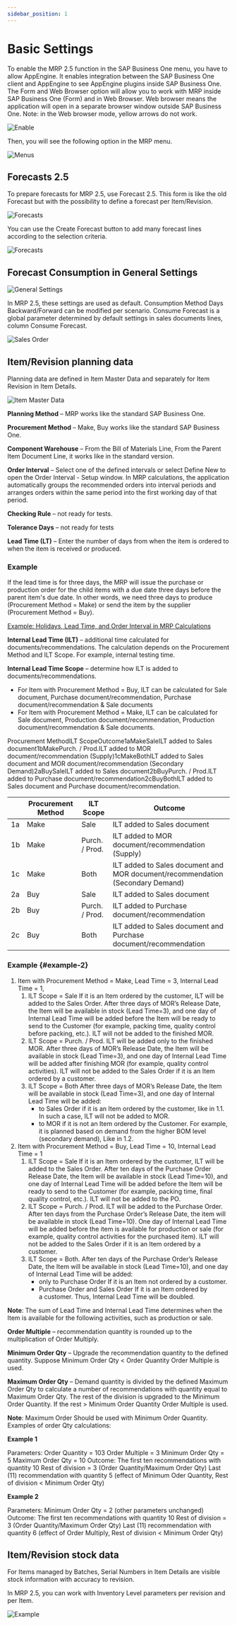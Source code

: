 ```yaml
---
sidebar_position: 1
---
```


# Basic Settings

To enable the MRP 2.5 function in the SAP Business One menu, you have to allow AppEngine. It enables integration between the SAP Business One client and AppEngine to see AppEngine plugins inside SAP Business One. The Form and Web Browser option will allow you to work with MRP inside SAP Business One (Form) and in Web Browser. Web browser means the application will open in a separate browser window outside SAP Business One.
Note: in the Web browser mode, yellow arrows do not work.

![Enable](./media/basic-settings/mrp-enable.webp)

Then, you will see the following option in the MRP menu.

![Menus](./media/basic-settings/mrp-menu.webp)

## Forecasts 2.5

To prepare forecasts for MRP 2.5, use Forecast 2.5. This form is like the old Forecast but with the possibility to define a forecast per Item/Revision.

![Forecasts](./media/basic-settings/forecasts-1.webp)

You can use the Create Forecast button to add many forecast lines according to the selection criteria.

![Forecasts](./media/basic-settings/forecasts-2.webp)

## Forecast Consumption in General Settings

![General Settings](./media/basic-settings/mrp-general-settings.webp)

In MRP 2.5, these settings are used as default. Consumption Method Days Backward/Forward can be modified per scenario. Consume Forecast is a global parameter determined by default settings in sales documents lines, column Consume Forecast.

![Sales Order](./media/basic-settings/mrp-sales-order.webp)

## Item/Revision planning data

Planning data are defined in Item Master Data and separately for Item Revision in Item Details.

![Item Master Data](./media/basic-settings/mrp-item-master-data.webp)

**Planning Method** – MRP works like the standard SAP Business One.

**Procurement Method** – Make, Buy works like the standard SAP Business One.

**Component Warehouse** – From the Bill of Materials Line, From the Parent Item Document Line, it works like in the standard version.

**Order Interval** – Select one of the defined intervals or select Define New to open the Order Interval - Setup window. In MRP calculations, the application automatically groups the recommended orders into interval periods and arranges orders within the same period into the first working day of that period.

**Checking Rule** – not ready for tests.

**Tolerance Days** – not ready for tests

**Lead Time (LT)** – Enter the number of days from when the item is ordered to when the item is received or produced.

### Example

If the lead time is for three days, the MRP will issue the purchase or production order for the child items with a due date three days before the parent item's due date. In other words, we need three days to produce (Procurement Method = Make) or send the item by the supplier (Procurement Method = Buy).

[Example: Holidays, Lead Time, and Order Interval in MRP Calculations](https://help.sap.com/docs/SAP_BUSINESS_ONE/68a2e87fb29941b5bf959a184d9c6727/6593f6fb14cb4f188859a2b0e6ba1e70.html?q=lead%20time)

**Internal Lead Time (ILT)** – additional time calculated for documents/recommendations. The calculation depends on the Procurement Method and ILT Scope. For example, internal testing time.

**Internal Lead Time Scope** – determine how ILT is added to documents/recommendations.

- For Item with Procurement Method = Buy, ILT can be calculated for Sale document, Purchase document/recommendation, Purchase document/recommendation & Sale documents
- For Item with Procurement Method = Make, ILT can be calculated for Sale document, Production document/recommendation, Production document/recommendation & Sale documents.

Procurement MethodILT ScopeOutcome1aMakeSaleILT added to Sales document1bMakePurch. / Prod.ILT added to MOR document/recommendation (Supply)1cMakeBothILT added to Sales document and MOR document/recommendation (Secondary Demand)2aBuySaleILT added to Sales document2bBuyPurch. / Prod.ILT added to Purchase document/recommendation2cBuyBothILT added to Sales document and Purchase document/recommendation.

|     | Procurement Method | ILT Scope      | Outcome                                                                        |
| --- | ------------------ | -------------- | ------------------------------------------------------------------------------ |
| 1a  | Make               | Sale           | ILT added to Sales document                                                    |
| 1b  | Make               | Purch. / Prod. | ILT added to MOR document/recommendation (Supply)                              |
| 1c  | Make               | Both           | ILT added to Sales document and MOR document/recommendation (Secondary Demand) |
| 2a  | Buy                | Sale           | ILT added to Sales document                                                    |
| 2b  | Buy                | Purch. / Prod. | ILT added to Purchase document/recommendation                                  |
| 2c  | Buy                | Both           | ILT added to Sales document and Purchase document/recommendation               |

### Example {#example-2}

1. Item with Procurement Method = Make, Lead Time = 3, Internal Lead Time = 1,
    1. ILT Scope = Sale
      If it is an Item ordered by the customer, ILT will be added to the Sales Order. After three days of MOR’s Release Date, the Item will be available in stock (Lead Time=3), and one day of Internal Lead Time will be added before the Item will be ready to send to the Customer (for example, packing time, quality control before packing, etc.). ILT will not be added to the finished MOR.
    2. ILT Scope = Purch. / Prod.
      ILT will be added only to the finished MOR. After three days of MOR’s Release Date, the Item will be available in stock (Lead Time=3), and one day of Internal Lead Time will be added after finishing MOR (for example, quality control activities).
      ILT will not be added to the Sales Order if it is an Item ordered by a customer.
    3. ILT Scope = Both
      After three days of MOR’s Release Date, the Item will be available in stock (Lead Time=3), and one day of Internal Lead Time will be added:
        - to Sales Order if it is an Item ordered by the customer, like in 1.1. In such a case, ILT will not be added to MOR.
        - to MOR if it is not an Item ordered by the Customer. For example, it is planned based on demand from the higher BOM level (secondary demand), Like in 1.2.
2. Item with Procurement Method = Buy, Lead Time = 10, Internal Lead Time = 1
    1. ILT Scope = Sale
      If it is an Item ordered by the customer, ILT will be added to the Sales Order. After ten days of the Purchase Order Release Date, the Item will be available in stock (Lead Time=10), and one day of Internal Lead Time will be added before the Item will be ready to send to the Customer (for example, packing time, final quality control, etc.). ILT will not be added to the PO.
    2. ILT Scope = Purch. / Prod.
      ILT will be added to the Purchase Order. After ten days from the Purchase Order’s Release Date, the item will be available in stock (Lead Time=10). One day of Internal Lead Time will be added before the item is available for production or sale (for example, quality control activities for the purchased item). ILT will not be added to the Sales Order if it is an Item ordered by a customer.
    3. ILT Scope = Both.
      After ten days of the Purchase Order’s Release Date, the Item will be available in stock (Lead Time=10), and one day of Internal Lead Time will be added:
        - only to Purchase Order If it is an Item not ordered by a customer.
        - Purchase Order and Sales Order If it is an Item ordered by a customer. Thus, Internal Lead Time will be doubled.

**Note**: The sum of Lead Time and Internal Lead Time determines when the Item is available for the following activities, such as production or sale.

**Order Multiple** – recommendation quantity is rounded up to the multiplication of Order Multiply.

**Minimum Order Qty** – Upgrade the recommendation quantity to the defined quantity. Suppose Minimum Order Qty < Order Quantity Order Multiple is used.

**Maximum Order Qty** – Demand quantity is divided by the defined Maximum Order Qty to calculate a number of recommendations with quantity equal to Maximum Order Qty. The rest of the division is upgraded to the Minimum Order Quantity. If the rest > Minimum Order Quantity Order Multiple is used.

**Note**: Maximum Order Should be used with Minimum Order Quantity.
Examples of order Qty calculations:

**Example 1**

Parameters:
Order Quantity = 103
Order Multiple = 3
Minimum Order Qty = 5
Maximum Order Qty = 10
Outcome:
The first ten recommendations with quantity 10
Rest of division = 3 (Order Quantity/Maximum Order Qty)
Last (11) recommendation with quantity 5 (effect of Minimum Oder Quantity, Rest of division < Minimum Order Qty)

**Example 2**

Parameters:
Minimum Order Qty = 2 (other parameters unchanged)
Outcome:
The first ten recommendations with quantity 10
Rest of division = 3 (Order Quantity/Maximum Order Qty)
Last (11) recommendation with quantity 6 (effect of Order Multiply, Rest of division < Minimum Order Qty)

## Item/Revision stock data

For Items managed by Batches, Serial Numbers in Item Details are visible stock information with accuracy to revision.

In MRP 2.5, you can work with Inventory Level parameters per revision and per Item.

![Example](./media/basic-settings/mrp-2-5-example.webp)
